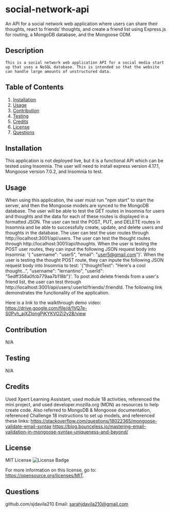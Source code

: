 # social-network-api
An API for a social network web application where users can share their thoughts, react to friends’ thoughts, and create a friend list using Express.js for routing, a MongoDB database, and the Mongoose ODM.

## Description
    This is a social network web application API for a social media start up that uses a NoSQL database. This is intended so that the website can handle large amounts of unstructured data. 


  ## Table of Contents
  1. [Installation](#installation)
  2. [Usage](#usage)
  3. [Contribution](#contribution)
  4. [Testing](#testing)
  5. [Credits](#credits)
  6. [License](#license)
  7. [Questions](#questions)

  ## Installation
  This application is not deployed live, but it is a functional API which can be tested using Insomnia. The user will need to install express version 4.17.1, Mongoose version 7.0.2, and Insomnia to test.

  ## Usage

  When using this application, the user must run "npm start" to start the server, and then the Mongoose models are synced to the MongoDB database. The user will be able to test the GET routes in Insomnia for users and thoughts and the data for each of these routes is displayed in a formatted JSON. The user can test the POST, PUT, and DELETE routes in Insomnia and be able to successfully create, update, and delete users and thoughts in the database. The user can test the user routes through http://localhost:3001/api/users. The user can test the thought routes through http://localhost:3001/api/thoughts. When the user is testing the POST user routes, they can input the following JSON request body into Insomnia: '{ "username": "user5", "email": "user5@gmail.com"}'. When the user is testing the thought POST route, they can inpute the following JSON request body into Insomnia to test: '{"thoughtText": "Here's a cool thought...", "username": "lernantino", "userId": "5edff358a0fcb779aa7b118b"}'. To post and delete friends from a user's friend list, the user can test through http://localhost:3001/api/users/:userId/friends/:friendId. The following link demonstrates the functionality of the application. 


  Here is a link to the walkthrough demo video:
  https://drive.google.com/file/d/1VQ7e-S0Pvh_ajXZIongPjKYKVOZj2y2B/view
  

  ## Contribution
  N/A

  ## Testing
  N/A

  ## Credits
  Used Xpert Learning Assistant, used module 18 activities, referenced the mini project, and used developer.mozilla.org (MDN) as resources to help create code. Also referred to MongoDB & Mongoose documentation, referenced Challenge 18 instructions to set up models, and referenced these links:
  https://stackoverflow.com/questions/18022365/mongoose-validate-email-syntax
  https://blog.bounceless.io/mastering-email-validation-in-mongoose-syntax-uniqueness-and-beyond/

  

  ## License
  MIT License
  ![License Badge](https://img.shields.io/badge/License-MIT-yellow.svg)
  

  For more information on this license, go to: https://opensource.org/licenses/MIT.


  ## Questions
  github.com/sjdavila210
  Email: sarahjdavila210@gmail.com

